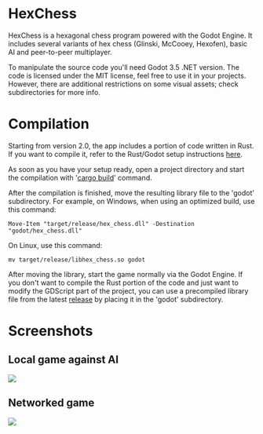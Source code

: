 # HexChess
HexChess is a hexagonal chess program powered with the Godot Engine. It includes several variants of hex chess (Glinski, McCooey, Hexofen), basic AI and peer-to-peer multiplayer.

To manipulate the source code you'll need Godot 3.5 .NET version. The code is licensed under the MIT license, feel free to use it in your projects. However, there are additional restrictions on some visual assets; check subdirectories for more info.

# Compilation
Starting from version 2.0, the app includes a portion of code written in Rust. If you want to compile it, refer to the Rust/Godot setup instructions [here](https://godot-rust.github.io/book/gdnative/intro/setup.html). 

As soon as you have your setup ready, open a project directory and start the compilation with '[cargo build](https://doc.rust-lang.org/cargo/commands/cargo-build.html)' command.

After the compilation is finished, move the resulting library file to the 'godot' subdirectory. For example, on Windows, when using an optimized build, use this command:

  `Move-Item "target/release/hex_chess.dll" -Destination "godot/hex_chess.dll"`

On Linux, use this command:

  `mv target/release/libhex_chess.so godot`

After moving the library, start the game normally via the Godot Engine. If you don't want to compile the Rust portion of the code and just want to modify the GDScript part of the project, you can use a precompiled library file from the latest [release](https://github.com/esbudylin/HexChess/releases) by placing it in the 'godot' subdirectory.

# Screenshots
## Local game against AI
 <img src="https://github.com/esbudylin/HexChess/assets/111509227/1a752643-764c-4202-ade2-9de20d5dcd43">

## Networked game
 <img src="https://github.com/esbudylin/HexChess/assets/111509227/cb116144-b204-4346-b6fe-c0e7ff44cc8b" >
